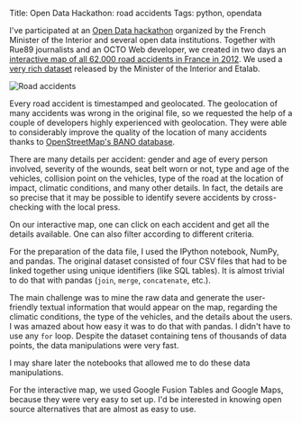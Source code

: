 Title: Open Data Hackathon: road accidents
Tags: python, opendata

I've participated at an [Open Data hackathon](http://fr.okfn.org/2014/05/29/premier-hackaton-sur-les-donnees-du-ministere-de-linterieur/) organized by the French Minister of the Interior and several open data institutions. Together with Rue89 journalists and an OCTO Web developer, we created in two days an [interactive map of all 62,000 road accidents in France in 2012](http://rue89.nouvelobs.com/2014/06/25/carte-presque-tous-les-accidents-route-2012-253113). We used a [very rich dataset](https://www.data.gouv.fr/fr/datasets/donnees-des-accidents-corporels-de-la-circulation-routiere/) released by the Minister of the Interior and Etalab.

![Road accidents](/images/accidents.jpg)

<!-- PELICAN_END_SUMMARY -->

Every road accident is timestamped and geolocated. The geolocation of many accidents was wrong in the original file, so we requested the help of a couple of developers highly experienced with geolocation. They were able to considerably improve the quality of the location of many accidents thanks to [OpenStreetMap's BANO database](http://openstreetmap.fr/tags/bano).

There are many details per accident: gender and age of every person involved, severity of the wounds, seat belt worn or not, type and age of the vehicles, collision point on the vehicles, type of the road at the location of impact, climatic conditions, and many other details. In fact, the details are so precise that it may be possible to identify severe accidents by cross-checking with the local press.

On our interactive map, one can click on each accident and get all the details available. One can also filter according to different criteria.

For the preparation of the data file, I used the IPython notebook, NumPy, and pandas. The original dataset consisted of four CSV files that had to be linked together using unique identifiers (like SQL tables). It is almost trivial to do that with pandas (`join`, `merge`, `concatenate`, etc.).

The main challenge was to mine the raw data and generate the user-friendly textual information that would appear on the map, regarding the climatic conditions, the type of the vehicles, and the details about the users. I was amazed about how easy it was to do that with pandas. I didn't have to use any `for` loop. Despite the dataset containing tens of thousands of data points, the data manipulations were very fast.

I may share later the notebooks that allowed me to do these data manipulations.

For the interactive map, we used Google Fusion Tables and Google Maps, because they were very easy to set up. I'd be interested in knowing open source alternatives that are almost as easy to use.
